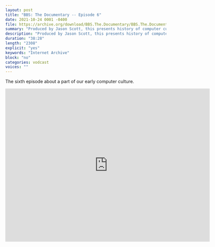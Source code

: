 ```yaml
---
layout: post
title: "BBS: The Documentary -- Episode 6"
date: 2021-10-24 0001 -0400
file: https://archive.org/download/BBS.The.Documentary/BBS.The.Documentary.ep6_512kb.mp4
summary: "Produced by Jason Scott, this presents history of computer culture"
description: "Produced by Jason Scott, this presents history of computer culture"
duration: "38:28"
length: "2308"
explicit: "yes" 
keywords: "Internet Archive"
block: "no" 
categories: vodcast
voices: ""
---
```


The sixth episode about a part of our early computer culture.

<iframe src="https://archive.org/embed/BBS.The.Documentary" width="640" height="480" frameborder="0" webkitallowfullscreen="true" mozallowfullscreen="true" allowfullscreen></iframe>





















